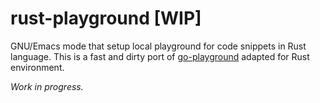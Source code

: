 # rust-playground [WIP]

GNU/Emacs mode that setup local playground for code snippets in Rust
language.  This is a fast and dirty port of
[go-playground](https://github.com/grafov/go-playground) adapted for
Rust environment.

*Work in progress.*
